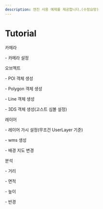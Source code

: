 ```yaml
---
description: 엔진 사용 예제를 제공합니다.(수정요망)
---
```


# Tutorial

카메라&#x20;

&#x20; \- 카메라 설정

오브젝트&#x20;

&#x20; \- POI 객체 생성

&#x20; \- Polygon 객체 생성&#x20;

&#x20; \- Line 객체 생성&#x20;

&#x20; \- 3DS 객체 생성(고스트 심볼 설정)

레이어&#x20;

&#x20; \- 레이어 가시 설정(무조건 UserLayer 기준)&#x20;

&#x20; \- wms 생성&#x20;

&#x20; \- 배경 지도 변경

분석&#x20;

&#x20; \- 거리&#x20;

&#x20; \- 면적&#x20;

&#x20; \- 높이&#x20;

&#x20; \- 반경

